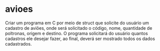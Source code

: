 # avioes
Criar um programa em C por meio de struct que solicite do usuário um cadastro de aviões, onde será solicitado o código, nome, quantidade de poltronas, origem e destino. O programa solicitará do usuário quantos cadastros ele desejar fazer, ao final, deverá ser mostrado todos os dados cadastrados.

